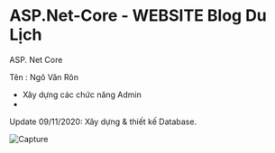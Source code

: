 # ASP.Net-Core - WEBSITE Blog Du Lịch

ASP. Net Core

Tên : Ngô Văn Rôn

* Xây dựng các chức năng Admin
* 


Update
09/11/2020: Xây dựng & thiết kế Database.

![Capture](https://user-images.githubusercontent.com/70925598/98542614-c55b6380-22c3-11eb-80ba-105affd0b562.PNG)



